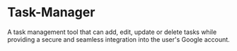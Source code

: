 # Task-Manager
A task management tool that can add, edit, update or delete tasks while providing a secure and seamless integration into the user's Google account.
